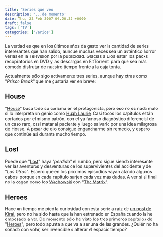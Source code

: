 ```yaml
---
title: 'Series que veo'
description: '...de momento'
date: Thu, 22 Feb 2007 04:50:27 +0000
draft: false
tags: ['TV']
categories: ['Varios']
---
```


La verdad es que en los últimos años da gusto ver la cantidad de series interesantes que han salido, aunque muchas veces sea un auténtico horror verlas en la Televisión por la publicidad. Gracias a Dios están los packs recopilatorios en DVD y las descargas en BitTorrent, para que sea más cómodo disfrutar de nuestro tiempo frente a la caja tonta.

Actualmente sólo sigo activamente tres series, aunque hay otras como "_Prison Break_" que me gustaría ver en breve:

## House

"[House](http://es.wikipedia.org/wiki/House_(serie))" basa todo su carisma en el protagonista, pero eso no es nada malo si lo interpreta un genio como [Hugh Laurie](http://es.wikipedia.org/wiki/Hugh_Laurie). Casi todos los capítulos están cortados por el mismo patrón, con el ya famoso diagnóstico diferencial de un caso raro, casi matar al paciente y luego salvarlo por una idea milagrosa de House. A pesar de ello consigue engancharme sin remedio, y espero que continúe así durante mucho tiempo.

## Lost

Puede que "[Lost](http://es.wikipedia.org/wiki/Lost)" haya "_perdido_" el rumbo, pero sigue siendo interesante ver las aventuras y desventuras de los supervivientes del accidente y de "_Los Otros_". Espero que en los próximos episodios vayan atando algunos cabos, porque en cada capítulo surjen cada vez más dudas. A ver si al final no la cagan como los [Wachowski](http://es.wikipedia.org/wiki/Hermanos_Wachowski) con "[The Matrix](http://spanish.imdb.com/title/tt0133093/)".

## Heroes

Hace un tiempo me picó la curiosidad con esta serie a raíz de [un post de Kirai](http://www.kirainet.com/heroes/), pero no ha sido hasta que la han estrenado en España cuando la he empezado a ver. De momento sólo he visto los tres primeros capítulos de "[Heroes](http://es.wikipedia.org/wiki/H%C3%A9roes_%28serie_de_televisi%C3%B3n_estadounidense%29)", pero todo apunta a que va a ser una de las grandes. ¿Quién no ha soñado con volar, ser invencible o alterar el espacio tiempo?